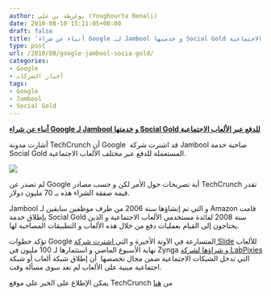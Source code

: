 ```yaml
---
author: يوغرطة بن علي (Youghourta Benali)
date: 2010-08-10 15:11:05+00:00
draft: false
title: 'أنباء عن شراء Google لـ Jambool و خدمتها Social Gold للدفع عبر الألعاب الاجتماعية  '
type: post
url: /2010/08/google-jambool-socia-gold/
categories:
- Google
- أخبار الشركات
tags:
- Google
- Jambool
- Social Gold
---
```


**[أنباء عن شراء ](http://www.it-scoop.com/2010/08/google-jambool-socia-gold)****[Google](http://www.it-scoop.com/2010/08/google-jambool-socia-gold)****[ لـ ](http://www.it-scoop.com/2010/08/google-jambool-socia-gold)****[Jambool](http://www.it-scoop.com/2010/08/google-jambool-socia-gold)****[ و خدمتها ](http://www.it-scoop.com/2010/08/google-jambool-socia-gold)****[Social Gold](http://www.it-scoop.com/2010/08/google-jambool-socia-gold)****[ للدفع عبر الألعاب الاجتماعية](http://www.it-scoop.com/2010/08/google-jambool-socia-gold)**


أشارت مدونة TechCrunch أن Google  قد اشترت شركة Jambool صاحبة خدمة Social Gold المستعملة للدفع عبر مختلف الألعاب الاجتماعية.


[![](http://www.it-scoop.com/wp-content/uploads/2010/08/social-gold-logo.png)
](http://www.it-scoop.com/2010/08/google-jambool-socia-gold)


لم تصدر عن Google أية تصريحات حول الأمر لكن و حسب مصادر TechCrunch تقدر قيمة صفقة الشراء هذه بـ 70 مليون دولار.

Jambool و التي تم إنشاؤها سنة 2006 من طرف موظفين سابقين لـ Amazon قامت بإطلاق خدمة Social Gold سنة 2008 لفائدة مستخدمي الألعاب الاجتماعية و الذين يحتاجون إلى القيام بعمليات دفع من خلال هذه الألعاب و التطبيقات المصاحبة لها.

تؤكد خطوات Google المتسارعة في الآونة الأخيرة و التي[ اشترت شركة Slide](http://www.it-scoop.com/2010/08/google-slide/) للألعاب نهاية الأسبوع الماضي و استثمارها لـ 100 مليون في Zynga و[ شراؤها لشركة LabPixies](http://www.it-scoop.com/2010/08/google-slide/) التي تدخل الشبكات الاجتماعية ضمن مجال تخصصها  أن إطلاق شبكة ألعاب أو شبكة اجتماعية مبنية على الألعاب لم تعد سوى مسألة وقت.

يمكن الإطلاع على الخبر على موقع TechCrunch من [هنا](http://techcrunch.com/2010/08/09/google-aquires-jambool-social-gold/)
